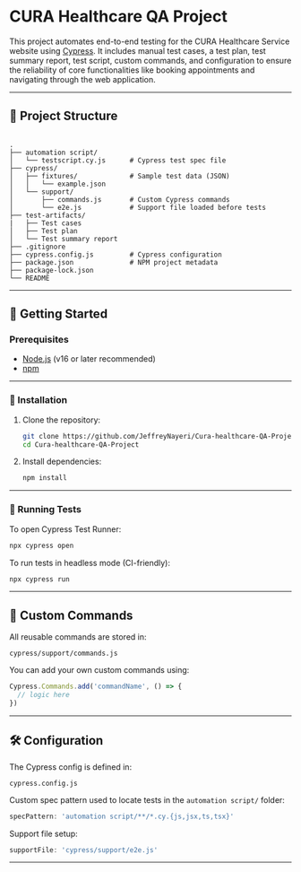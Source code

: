
# CURA Healthcare QA Project

This project automates end-to-end testing for the CURA Healthcare Service website using [Cypress](https://www.cypress.io/). It includes manual test cases, a test plan, test summary report, test script, custom commands, and configuration to ensure the reliability of core functionalities like booking appointments and navigating through the web application.

---

## 📁 Project Structure

```

.
├── automation script/
│   └── testscript.cy.js      # Cypress test spec file
├── cypress/
│   ├── fixtures/             # Sample test data (JSON)
│   │   └── example.json
│   └── support/
│       ├── commands.js       # Custom Cypress commands
│       └── e2e.js            # Support file loaded before tests
├── test-artifacts/
|   ├── Test cases            
│   ├── Test plan       
│   └── Test summary report              
├── .gitignore
├── cypress.config.js         # Cypress configuration
├── package.json              # NPM project metadata
├── package-lock.json
└── README

```

---

## 🚀 Getting Started

### Prerequisites

- [Node.js](https://nodejs.org/) (v16 or later recommended)
- [npm](https://www.npmjs.com/)


---

### 🔧 Installation

1. Clone the repository:
   ```bash
   git clone https://github.com/JeffreyNayeri/Cura-healthcare-QA-Project.git
   cd Cura-healthcare-QA-Project
    ```

2. Install dependencies:

   ```bash
   npm install
   ```

---

### 🧪 Running Tests

To open Cypress Test Runner:

```bash
npx cypress open
```

To run tests in headless mode (CI-friendly):

```bash
npx cypress run
```

---

## 🧩 Custom Commands

All reusable commands are stored in:

```
cypress/support/commands.js
```

You can add your own custom commands using:

```js
Cypress.Commands.add('commandName', () => {
  // logic here
})
```

---

## 🛠 Configuration

The Cypress config is defined in:

```
cypress.config.js
```

Custom spec pattern used to locate tests in the `automation script/` folder:

```js
specPattern: 'automation script/**/*.cy.{js,jsx,ts,tsx}'
```

Support file setup:

```js
supportFile: 'cypress/support/e2e.js'
```

---


